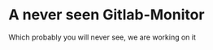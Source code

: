 <!-- # Gitlab-Monitor  -->

<!-- [Who uses ngx-admin?](https://github.com/akveo/ngx-admin/issues/1645)| [Documentation](https://hubs.ly/H0n4Sfq0) | [Installation Guidelines](https://hubs.ly/H0n4Svc0) -->

# A never seen Gitlab-Monitor

Which probably you will never see, we are working on it

